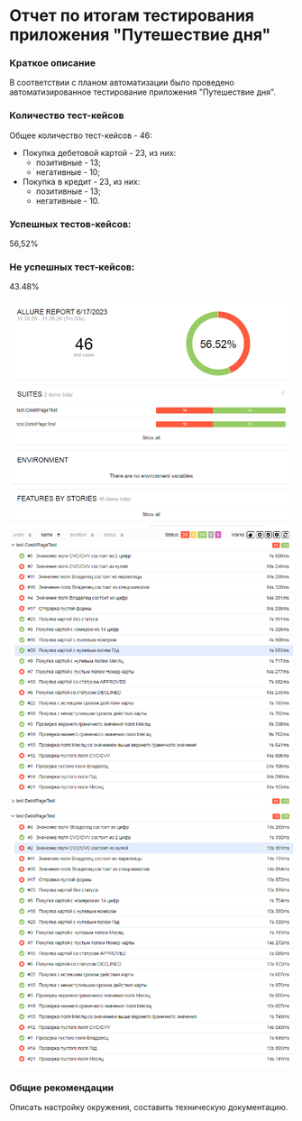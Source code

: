 # Отчет по итогам тестирования приложения "Путешествие дня" #
### Краткое описание
В соответствии с планом автоматизации было проведено автоматизированное тестирование приложения "Путешествие дня".
### Количество тест-кейсов
Общее количество тест-кейсов - 46:
* Покупка дебетовой картой - 23, из них:
    - позитивные - 13;
    - негативные - 10;
* Покупка в кредит - 23, из них:
    - позитивные - 13;
    - негативные - 10.

### Успешных тестов-кейсов: 
56,52% 
### Не успешных тест-кейсов:
43.48%

![img.png](img.png)
![img_1.png](img_1.png)
![img_2.png](img_2.png)

### Общие рекомендации
Описать настройку окружения, составить техническую документацию.